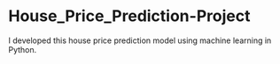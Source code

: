 # House_Price_Prediction-Project
I developed this house price prediction model using machine learning in Python.
